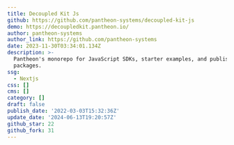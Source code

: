 ```yaml
---
title: Decoupled Kit Js
github: https://github.com/pantheon-systems/decoupled-kit-js
demo: https://decoupledkit.pantheon.io/
author: pantheon-systems
author_link: https://github.com/pantheon-systems
date: 2023-11-30T03:34:01.134Z
description: >-
  Pantheon's monorepo for JavaScript SDKs, starter examples, and published npm
  packages.
ssg:
  - Nextjs
css: []
cms: []
category: []
draft: false
publish_date: '2022-03-03T15:32:36Z'
update_date: '2024-06-13T19:20:57Z'
github_star: 22
github_fork: 31
---
```

